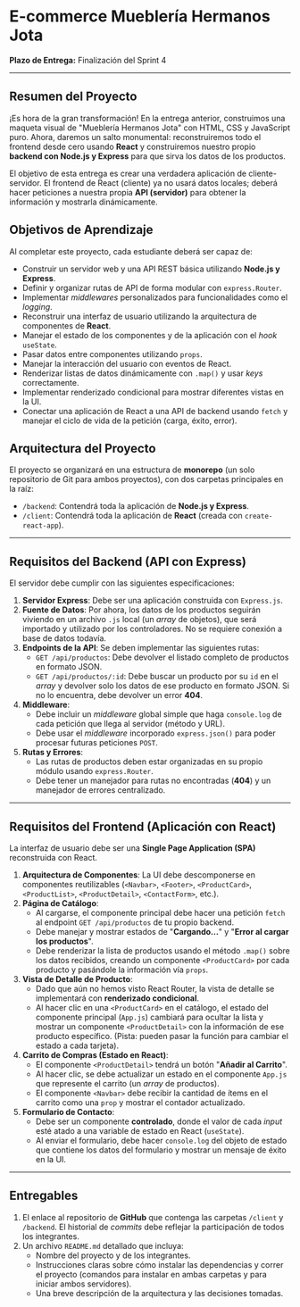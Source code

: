 # E-commerce Mueblería Hermanos Jota

**Plazo de Entrega:** Finalización del Sprint 4

---

## Resumen del Proyecto

¡Es hora de la gran transformación! En la entrega anterior, construimos una maqueta visual de "Mueblería Hermanos Jota" con HTML, CSS y JavaScript puro. Ahora, daremos un salto monumental: reconstruiremos todo el frontend desde cero usando **React** y construiremos nuestro propio **backend con Node.js y Express** para que sirva los datos de los productos.

El objetivo de esta entrega es crear una verdadera aplicación de cliente-servidor. El frontend de React (cliente) ya no usará datos locales; deberá hacer peticiones a nuestra propia **API (servidor)** para obtener la información y mostrarla dinámicamente.

## Objetivos de Aprendizaje

Al completar este proyecto, cada estudiante deberá ser capaz de:

*   Construir un servidor web y una API REST básica utilizando **Node.js y Express**.
*   Definir y organizar rutas de API de forma modular con `express.Router`.
*   Implementar *middlewares* personalizados para funcionalidades como el *logging*.
*   Reconstruir una interfaz de usuario utilizando la arquitectura de componentes de **React**.
*   Manejar el estado de los componentes y de la aplicación con el *hook* `useState`.
*   Pasar datos entre componentes utilizando `props`.
*   Manejar la interacción del usuario con eventos de React.
*   Renderizar listas de datos dinámicamente con `.map()` y usar *keys* correctamente.
*   Implementar renderizado condicional para mostrar diferentes vistas en la UI.
*   Conectar una aplicación de React a una API de backend usando `fetch` y manejar el ciclo de vida de la petición (carga, éxito, error).

## Arquitectura del Proyecto

El proyecto se organizará en una estructura de **monorepo** (un solo repositorio de Git para ambos proyectos), con dos carpetas principales en la raíz:

*   `/backend`: Contendrá toda la aplicación de **Node.js y Express**.
*   `/client`: Contendrá toda la aplicación de **React** (creada con `create-react-app`).

---

## Requisitos del Backend (API con Express)

El servidor debe cumplir con las siguientes especificaciones:

1.  **Servidor Express**: Debe ser una aplicación construida con `Express.js`.
2.  **Fuente de Datos**: Por ahora, los datos de los productos seguirán viviendo en un archivo `.js` local (un *array* de objetos), que será importado y utilizado por los controladores. No se requiere conexión a base de datos todavía.
3.  **Endpoints de la API**: Se deben implementar las siguientes rutas:
    *   `GET /api/productos`: Debe devolver el listado completo de productos en formato JSON.
    *   `GET /api/productos/:id`: Debe buscar un producto por su `id` en el *array* y devolver solo los datos de ese producto en formato JSON. Si no lo encuentra, debe devolver un error **404**.
4.  **Middleware**:
    *   Debe incluir un *middleware* global simple que haga `console.log` de cada petición que llega al servidor (método y URL).
    *   Debe usar el *middleware* incorporado `express.json()` para poder procesar futuras peticiones `POST`.
5.  **Rutas y Errores**:
    *   Las rutas de productos deben estar organizadas en su propio módulo usando `express.Router`.
    *   Debe tener un manejador para rutas no encontradas (**404**) y un manejador de errores centralizado.

---

## Requisitos del Frontend (Aplicación con React)

La interfaz de usuario debe ser una **Single Page Application (SPA)** reconstruida con React.

1.  **Arquitectura de Componentes**: La UI debe descomponerse en componentes reutilizables (`<Navbar>`, `<Footer>`, `<ProductCard>`, `<ProductList>`, `<ProductDetail>`, `<ContactForm>`, etc.).
2.  **Página de Catálogo**:
    *   Al cargarse, el componente principal debe hacer una petición `fetch` al endpoint `GET /api/productos` de tu propio backend.
    *   Debe manejar y mostrar estados de "**Cargando...**" y "**Error al cargar los productos**".
    *   Debe renderizar la lista de productos usando el método `.map()` sobre los datos recibidos, creando un componente `<ProductCard>` por cada producto y pasándole la información vía `props`.
3.  **Vista de Detalle de Producto**:
    *   Dado que aún no hemos visto React Router, la vista de detalle se implementará con **renderizado condicional**.
    *   Al hacer clic en una `<ProductCard>` en el catálogo, el estado del componente principal (`App.js`) cambiará para ocultar la lista y mostrar un componente `<ProductDetail>` con la información de ese producto específico. (Pista: pueden pasar la función para cambiar el estado a cada tarjeta).
4.  **Carrito de Compras (Estado en React)**:
    *   El componente `<ProductDetail>` tendrá un botón "**Añadir al Carrito**".
    *   Al hacer clic, se debe actualizar un estado en el componente `App.js` que represente el carrito (un *array* de productos).
    *   El componente `<Navbar>` debe recibir la cantidad de ítems en el carrito como una `prop` y mostrar el contador actualizado.
5.  **Formulario de Contacto**:
    *   Debe ser un componente **controlado**, donde el valor de cada *input* esté atado a una variable de estado en React (`useState`).
    *   Al enviar el formulario, debe hacer `console.log` del objeto de estado que contiene los datos del formulario y mostrar un mensaje de éxito en la UI.

---

## Entregables

1.  El enlace al repositorio de **GitHub** que contenga las carpetas `/client` y `/backend`. El historial de *commits* debe reflejar la participación de todos los integrantes.
2.  Un archivo `README.md` detallado que incluya:
    *   Nombre del proyecto y de los integrantes.
    *   Instrucciones claras sobre cómo instalar las dependencias y correr el proyecto (comandos para instalar en ambas carpetas y para iniciar ambos servidores).
    *   Una breve descripción de la arquitectura y las decisiones tomadas.